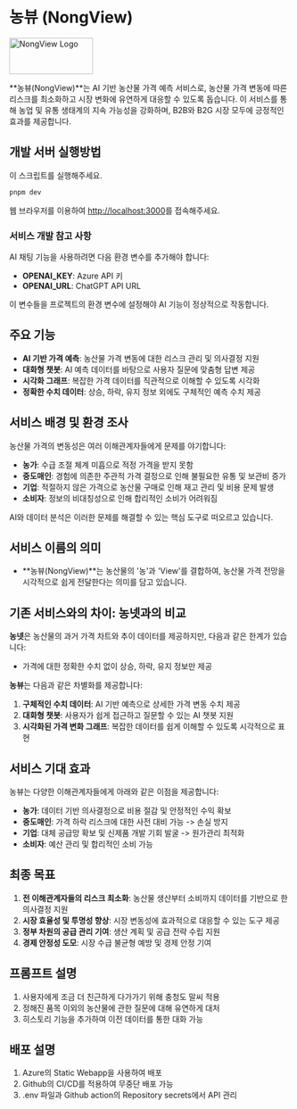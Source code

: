 # 농뷰 (NongView)

<img src="/public/logo.webp" alt="NongView Logo" width="150" height="65">

**농뷰(NongView)**는 AI 기반 농산물 가격 예측 서비스로, 농산물 가격 변동에 따른 리스크를 최소화하고 시장 변화에 유연하게 대응할 수 있도록 돕습니다. 이 서비스를 통해 농업 및 유통 생태계의 지속 가능성을 강화하며, B2B와 B2G 시장 모두에 긍정적인 효과를 제공합니다.

## 개발 서버 실행방법

이 스크립트를 실행해주세요.

```bash
pnpm dev
```

웹 브라우저를 이용하여 [http://localhost:3000](http://localhost:3000)를 접속해주세요.

### 서비스 개발 참고 사항

AI 채팅 기능을 사용하려면 다음 환경 변수를 추가해야 합니다:

- **OPENAI_KEY**: Azure API 키
- **OPENAI_URL**: ChatGPT API URL

이 변수들을 프로젝트의 환경 변수에 설정해야 AI 기능이 정상적으로 작동합니다.

## 주요 기능
- **AI 기반 가격 예측**: 농산물 가격 변동에 대한 리스크 관리 및 의사결정 지원
- **대화형 챗봇**: AI 예측 데이터를 바탕으로 사용자 질문에 맞춤형 답변 제공
- **시각화 그래프**: 복잡한 가격 데이터를 직관적으로 이해할 수 있도록 시각화
- **정확한 수치 데이터**: 상승, 하락, 유지 정보 외에도 구체적인 예측 수치 제공

## 서비스 배경 및 환경 조사

농산물 가격의 변동성은 여러 이해관계자들에게 문제를 야기합니다:

- **농가**: 수급 조절 체계 미흡으로 적정 가격을 받지 못함
- **중도매인**: 경험에 의존한 주관적 가격 결정으로 인해 불필요한 유통 및 보관비 증가
- **기업**: 적절하지 않은 가격으로 농산물 구매로 인해 재고 관리 및 비용 문제 발생
- **소비자**: 정보의 비대칭성으로 인해 합리적인 소비가 어려워짐

AI와 데이터 분석은 이러한 문제를 해결할 수 있는 핵심 도구로 떠오르고 있습니다.

## 서비스 이름의 의미

- **농뷰(NongView)**는 농산물의 '농'과 'View'를 결합하여, 농산물 가격 전망을 시각적으로 쉽게 전달한다는 의미를 담고 있습니다.

## 기존 서비스와의 차이: 농넷과의 비교

**농넷**은 농산물의 과거 가격 차트와 추이 데이터를 제공하지만, 다음과 같은 한계가 있습니다:

- 가격에 대한 정확한 수치 없이 상승, 하락, 유지 정보만 제공

**농뷰**는 다음과 같은 차별화를 제공합니다:

1. **구체적인 수치 데이터**: AI 기반 예측으로 상세한 가격 변동 수치 제공
2. **대화형 챗봇**: 사용자가 쉽게 접근하고 질문할 수 있는 AI 챗봇 지원
3. **시각화된 가격 변화 그래프**: 복잡한 데이터를 쉽게 이해할 수 있도록 시각적으로 표현

## 서비스 기대 효과

농뷰는 다양한 이해관계자들에게 아래와 같은 이점을 제공합니다:

- **농가**: 데이터 기반 의사결정으로 비용 절감 및 안정적인 수익 확보
- **중도매인**: 가격 하락 리스크에 대한 사전 대비 가능 -> 손실 방지
- **기업**: 대체 공급망 확보 및 신제품 개발 기회 발굴 -> 원가관리 최적화
- **소비자**: 예산 관리 및 합리적인 소비 가능

## 최종 목표

1. **전 이해관계자들의 리스크 최소화**: 농산물 생산부터 소비까지 데이터를 기반으로 한 의사결정 지원
2. **시장 효율성 및 투명성 향상**: 시장 변동성에 효과적으로 대응할 수 있는 도구 제공
3. **정부 차원의 공급 관리 기여**: 생산 계획 및 공급 전략 수립 지원
4. **경제 안정성 도모**: 시장 수급 불균형 예방 및 경제 안정 기여

## 프롬프트 설명

1. 사용자에게 조금 더 친근하게 다가가기 위해 충청도 말씨 적용
2. 정해진 품목 이외의 농산물에 관한 질문에 대해 유연하게 대처
3. 히스토리 기능을 추가하여 이전 데이터를 통한 대화 가능

## 배포 설명

1. Azure의 Static Webapp을 사용하여 배포
2. Github의 CI/CD를 적용하여 무중단 배포 가능
3. .env 파일과 Github action의 Repository secrets에서 API 관리
